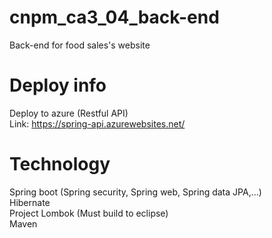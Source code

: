 # cnpm_ca3_04_back-end
Back-end for food sales's website

# Deploy info
Deploy to azure (Restful API)\
Link: https://spring-api.azurewebsites.net/

# Technology
Spring boot (Spring security, Spring web, Spring data JPA,...)\
Hibernate\
Project Lombok (Must build to eclipse)\
Maven
